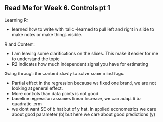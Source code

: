 ## Read Me for Week 6. Controls pt 1
Learning R:
- learned how to write with italic
-learned to pull left and right in slide to make notes or make things visible.


R and Content: 
-  I am leaving some clarifications on the slides. This make it easier for me to understand the topic
- R2 indicates how much independent signal you have for estimating 


Going through the content slowly to solve some mind fogs: 
- Partial effect in the regression because we fixed one brand, we are not looking at general effect.
- More controls than data points is not good
- baseline regression assumes linear increase, we can adapt it to quadratic term
- we dont want SE of b hat but of y hat. In applied econometrics we care about good parameter (b) but here we care about good predictions (y)